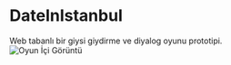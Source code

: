# DateInIstanbul
Web tabanlı bir giysi giydirme ve diyalog oyunu prototipi.
![Oyun İçi Görüntü](burakcantemizel.com/resimler/dateoyun.png)
